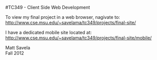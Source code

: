 #TC349 - Client Side Web Development

To view my final project in a web browser, nagivate to: http://www.cse.msu.edu/~savelama/tc349/projects/final-site/

I have a dedicated mobile site located at: http://www.cse.msu.edu/~savelama/tc349/projects/final-site/mobile/

Matt Savela  
Fall 2012